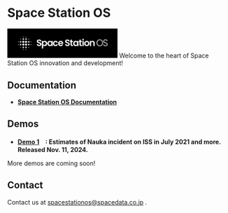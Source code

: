 # Space Station OS
<img src="https://github.com/space-station-os/space-station-os.github.io/raw/main/source/assets/logo/SSOS_LogoMark_TextSide_White_BGBlack.png" alt="Space Station OS Logo" width="50%" />
Welcome to the heart of Space Station OS innovation and development!

## Documentation
- **[Space Station OS Documentation](https://space-station-os.github.io/)**

## Demos
- **[Demo 1](https://github.com/space-station-os/space_station_os)　: Estimates of Nauka incident on ISS in July 2021 and more. Released Nov. 11, 2024.**

More demos are coming soon!

## Contact
Contact us at spacestationos@spacedata.co.jp .
